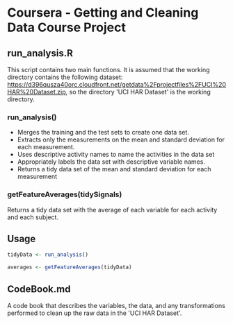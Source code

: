# Coursera - Getting and Cleaning Data Course Project

## run_analysis.R
This script contains two main functions. It is assumed that the working directory contains the following dataset:
<https://d396qusza40orc.cloudfront.net/getdata%2Fprojectfiles%2FUCI%20HAR%20Dataset.zip>, so the directory 'UCI HAR Dataset' is the working directory.

### run_analysis()
- Merges the training and the test sets to create one data set.
- Extracts only the measurements on the mean and standard deviation for each measurement.
- Uses descriptive activity names to name the activities in the data set
- Appropriately labels the data set with descriptive variable names.
- Returns a tidy data set of the mean and standard deviation for each measurement

### getFeatureAverages(tidySignals)
Returns a tidy data set with the average of each variable for each activity and each subject.

## Usage

```R
tidyData <- run_analysis()

averages <- getFeatureAverages(tidyData)
```

## CodeBook.md
A code book that describes the variables, the data, and any transformations performed to clean up the raw data in the 'UCI HAR Dataset'.
